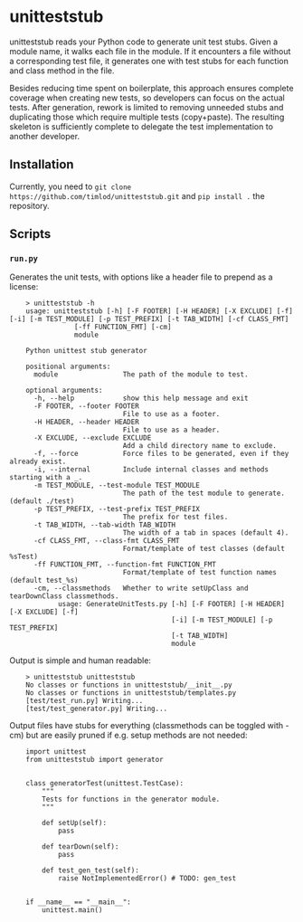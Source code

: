 # unitteststub

unitteststub reads your Python code to generate unit test stubs. Given a module
name, it walks each file in the module. If it encounters a file without a
corresponding test file, it generates one with test stubs for each function and
class method in the file.

Besides reducing time spent on boilerplate, this approach ensures complete
coverage when creating new tests, so developers can focus on the actual tests.
After generation, rework is limited to removing unneeded stubs and duplicating
those which require multiple tests (copy+paste). The resulting skeleton is
sufficiently complete to delegate the test implementation to another developer.

## Installation

Currently, you need to `git clone https://github.com/timlod/unitteststub.git`
and `pip install .` the repository.

## Scripts

### `run.py`
Generates the unit tests, with options like a header file to prepend as
a license:

        > unitteststub -h
        usage: unitteststub [-h] [-F FOOTER] [-H HEADER] [-X EXCLUDE] [-f] [-i] [-m TEST_MODULE] [-p TEST_PREFIX] [-t TAB_WIDTH] [-cf CLASS_FMT]
                    [-ff FUNCTION_FMT] [-cm]
                    module

        Python unittest stub generator

        positional arguments:
          module                The path of the module to test.

        optional arguments:
          -h, --help            show this help message and exit
          -F FOOTER, --footer FOOTER
                                File to use as a footer.
          -H HEADER, --header HEADER
                                File to use as a header.
          -X EXCLUDE, --exclude EXCLUDE
                                Add a child directory name to exclude.
          -f, --force           Force files to be generated, even if they already exist.
          -i, --internal        Include internal classes and methods starting with a _.
          -m TEST_MODULE, --test-module TEST_MODULE
                                The path of the test module to generate. (default ./test)
          -p TEST_PREFIX, --test-prefix TEST_PREFIX
                                The prefix for test files.
          -t TAB_WIDTH, --tab-width TAB_WIDTH
                                The width of a tab in spaces (default 4).
          -cf CLASS_FMT, --class-fmt CLASS_FMT
                                Format/template of test classes (default %sTest)
          -ff FUNCTION_FMT, --function-fmt FUNCTION_FMT
                                Format/template of test function names (default test_%s)
          -cm, --classmethods   Whether to write setUpClass and tearDownClass classmethods.
                usage: GenerateUnitTests.py [-h] [-F FOOTER] [-H HEADER] [-X EXCLUDE] [-f]
                                            [-i] [-m TEST_MODULE] [-p TEST_PREFIX]
                                            [-t TAB_WIDTH]
                                            module

Output is simple and human readable:

        > unitteststub unitteststub
        No classes or functions in unitteststub/__init__.py
        No classes or functions in unitteststub/templates.py
        [test/test_run.py] Writing...
        [test/test_generator.py] Writing...


Output files have stubs for everything (classmethods can be toggled with -cm) but are easily
pruned if e.g. setup methods are not needed:

        import unittest
        from unitteststub import generator


        class generatorTest(unittest.TestCase):
            """
            Tests for functions in the generator module.
            """

            def setUp(self):
                pass

            def tearDown(self):
                pass

            def test_gen_test(self):
                raise NotImplementedError() # TODO: gen_test


        if __name__ == "__main__":
            unittest.main()
